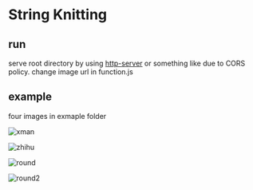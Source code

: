 # String Knitting

## run

serve root directory by using [http-server](https://github.com/indexzero/http-server) or something like due to CORS policy. change image url in function.js

## example

four images in exmaple folder

![xman](https://user-images.githubusercontent.com/1732164/31550179-197fb1da-aff6-11e7-8466-f6f9f0392137.jpg)

![zhihu](https://user-images.githubusercontent.com/1732164/31550199-2bed1baa-aff6-11e7-88ca-d5930b5a1460.jpg)

![round](https://user-images.githubusercontent.com/1732164/31550224-4195f0a8-aff6-11e7-9708-db17a51c98c1.jpg)

![round2](https://user-images.githubusercontent.com/1732164/31550249-4f17af1e-aff6-11e7-8efc-28c3b689cc44.jpg)
